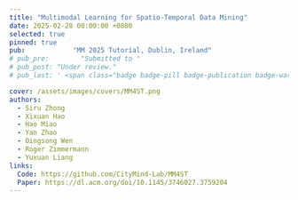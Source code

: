 ```yaml
---
title: "Multimodal Learning for Spatio-Temporal Data Mining"
date: 2025-02-28 00:00:00 +0800
selected: true
pinned: true
pub:            "MM 2025 Tutorial, Dublin, Ireland"
# pub_pre:        "Submitted to "
# pub_post: "Under review."
# pub_last: ' <span class="badge badge-pill badge-publication badge-warning">Poster</span>'

cover: /assets/images/covers/MM4ST.png
authors:
  - Siru Zhong
  - Xixuan Hao
  - Hao Miao
  - Yan Zhao
  - Oingsong Wen
  - Roger Zimmermann
  - Yuxuan Liang
links:
  Code: https://github.com/CityMind-Lab/MM4ST
  Paper: https://dl.acm.org/doi/10.1145/3746027.3759204
---
```


